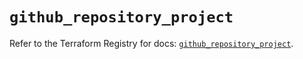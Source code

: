 # `github_repository_project`

Refer to the Terraform Registry for docs: [`github_repository_project`](https://registry.terraform.io/providers/integrations/github/6.4.0/docs/resources/repository_project).
